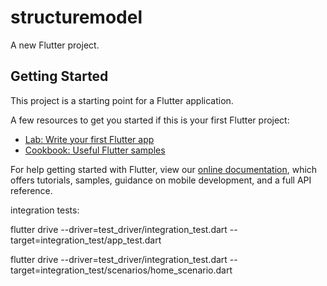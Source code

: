# structuremodel

A new Flutter project.

## Getting Started

This project is a starting point for a Flutter application.

A few resources to get you started if this is your first Flutter project:

- [Lab: Write your first Flutter app](https://flutter.dev/docs/get-started/codelab)
- [Cookbook: Useful Flutter samples](https://flutter.dev/docs/cookbook)

For help getting started with Flutter, view our
[online documentation](https://flutter.dev/docs), which offers tutorials,
samples, guidance on mobile development, and a full API reference.


integration tests:

flutter drive --driver=test_driver/integration_test.dart --target=integration_test/app_test.dart


flutter drive --driver=test_driver/integration_test.dart --target=integration_test/scenarios/home_scenario.dart

